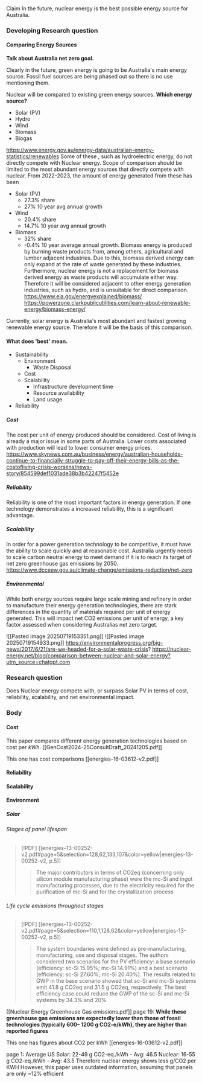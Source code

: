 ### 
Claim
In the future, nuclear energy is the best possible energy source for Australia.

### Developing Research question


#### Comparing Energy Sources
**Talk about Australia net zero goal.** 



Clearly in the future, green energy is going to be Australia's main energy source. Fossil fuel sources are being phased out so there is no use mentioning them. 

Nuclear will be compared to existing green energy sources.
**Which energy source?**
- Solar (PV)
- Hydro
- Wind
- Biomass 
- Biogas

https://www.energy.gov.au/energy-data/australian-energy-statistics/renewables
Some of these , such as hydroelectric energy, do not directly compete with Nuclear energy. Scope of comparison should be limited to the most abundant energy sources that directly compete with nuclear.
From 2022-2023, the amount of energy generated from these has been 
- Solar (PV)
	- 27.3% share
	- 27% 10 year avg annual growth
- Wind
	- 20.4% share
	- 14.7% 10 year avg annual growth
- Biomass
	- 32% share
	- -0.4% 10 year average annual growth. 
	Biomass energy is produced by burning waste products from, among others,  agricultural and lumber adjacent industries. Due to this, biomass derived energy can only expand at the rate of waste generated by these industries. Furthermore, nuclear energy is not a replacement for biomass derived energy as waste products will accumulate either way. Therefore it will be considered adjacent to other energy generation industries, such as hydro, and is unsuitable for direct comparison. 
	https://www.eia.gov/energyexplained/biomass/
	https://powerzone.clarkpublicutilities.com/learn-about-renewable-energy/biomass-energy/

Currently, solar energy is Australia's most abundant and fastest growing renewable energy source. Therefore it will be the basis of this comparison. 

#### What does 'best' mean. 

- Sustainability
	- Environment
		- Waste Disposal
	- Cost
	- Scalability
		- Infrastructure development time
		- Resource availability
		- Land usage
- Reliability

##### Cost
The cost per unit of energy produced should be considered. Cost of living is already a major issue in some parts of Australia. Lower costs associated with production will lead to lower consumer energy prices.
https://www.skynews.com.au/business/energy/australian-households-continue-to-financially-struggle-to-pay-off-their-energy-bills-as-the-costofliving-crisis-worsens/news-story/854599def1031ade38b3b42247f5452e
##### Reliability
Reliability is one of the most important factors in energy generation. If one technology demonstrates a increased reliability, this is a significant advantage.
##### Scalability
In order for a power generation technology to be competitive, it must have the ability to scale quickly and at reasonable cost. Australia urgently needs to scale carbon neutral energy to meet demand if it is to reach its target of net zero greenhouse gas emissions by 2050.
https://www.dcceew.gov.au/climate-change/emissions-reduction/net-zero
##### Environmental
While both energy sources require large scale mining and refinery in order to manufacture their energy generation technologies, there are stark differences in the quantity of materials required per unit of energy generated. This will impact net CO2 emissions per unit of energy, a key factor assessed when considering Australias net zero target.

![[Pasted image 20250719153351.png]]
![[Pasted image 20250719154933.png]]
https://environmentalprogress.org/big-news/2017/6/21/are-we-headed-for-a-solar-waste-crisis?
https://nuclear-energy.net/blog/comparison-between-nuclear-and-solar-energy?utm_source=chatgpt.com

### Research question
Does Nuclear energy compete with, or surpass Solar PV in terms of cost, reliability, scalability, and net environmental impact.
### Body
#### Cost
This paper compares different energy generation technologies based on cost per $kWh$. 
[[GenCost2024-25ConsultDraft_20241205.pdf]]

This one has cost comparisons
[[energies-16-03612-v2.pdf]] 

#### Reliability


#### Scalability



#### Environment

##### Solar
###### Stages of panel lifespan
> [!PDF] [[energies-13-00252-v2.pdf#page=5&selection=128,62,133,107&color=yellow|energies-13-00252-v2, p.5]]
> 
>> The major contributors in terms of CO2eq (concerning only silicon module manufacturing phase) were the mc-Si and ingot manufacturing processes, due to the electricity required for the purification of mc-Si and for the crystallization process
> 
###### Life cycle emissions throughout stages
> [!PDF] [[energies-13-00252-v2.pdf#page=5&selection=110,1,128,62&color=yellow|energies-13-00252-v2, p.5]]
> > The system boundaries were defined as pre-manufacturing, manufacturing, use and disposal stages. The authors considered two scenarios for the PV efficiency: a base scenario (efficiency: sc-Si 15.95%; mc-Si 14.91%) and a best scenario (efficiency: sc-Si 27.60%; mc-Si 20.40%). The results related to GWP in the base scenario showed that sc-Si and mc-Si systems emit 41.8 g CO2eq and 31.5 g CO2eq, respectively. The best efficiency case could reduce the GWP of the sc-Si and mc-Si systems by 34.3% and 20%
> 




[[Nuclear Energy Greenhouse Gas emissions.pdf]]
page 19:
**While these greenhouse gas emissions are expectedly lower than those of fossil technologies (typically 600– 1200 g CO2-e/kWh), they are higher than reported figures**

This one has figures about CO2 per kWh
[[energies-16-03612-v2.pdf]]



page 1: 
	Average US Solar: 22-49 g CO2-eq./kWh - Avg: 46.5
	Nuclear: 16-55 g CO2-eq./kWh - Avg: 43.5
	Therefore nuclear energy shows less g/CO2 per KWH
		However, this paper uses outdated information, assuming that panels are only ~12% efficient















